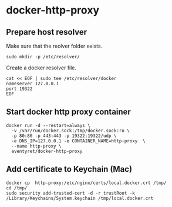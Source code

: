 # docker-http-proxy

## Prepare host resolver

Make sure that the reolver folder exists.
```
sudo mkdir -p /etc/resolver/
```

Create a docker resolver file.
```
cat << EOF | sudo tee /etc/resolver/docker
nameserver 127.0.0.1
port 19322
EOF
```

## Start docker http proxy container

```
docker run -d --restart=always \
  -v /var/run/docker.sock:/tmp/docker.sock:ro \
  -p 80:80 -p 443:443 -p 19322:19322/udp \
  -e DNS_IP=127.0.0.1 -e CONTAINER_NAME=http-proxy  \
  --name http-proxy \
  aventyret/docker-http-proxy
```

## Add certificate to Keychain (Mac)

```
docker cp  http-proxy:/etc/nginx/certs/local.docker.crt /tmp/
cd /tmp/
sudo security add-trusted-cert -d -r trustRoot -k /Library/Keychains/System.keychain /tmp/local.docker.crt
```

